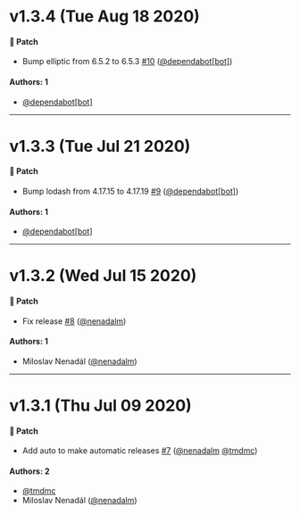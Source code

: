 # v1.3.4 (Tue Aug 18 2020)

#### 🐾 Patch

- Bump elliptic from 6.5.2 to 6.5.3 [#10](https://github.com/gisat-panther/ptr-utils/pull/10) ([@dependabot[bot]](https://github.com/dependabot[bot]))

#### Authors: 1

- [@dependabot[bot]](https://github.com/dependabot[bot])

---

# v1.3.3 (Tue Jul 21 2020)

#### 🐾 Patch

- Bump lodash from 4.17.15 to 4.17.19 [#9](https://github.com/gisat-panther/ptr-utils/pull/9) ([@dependabot[bot]](https://github.com/dependabot[bot]))

#### Authors: 1

- [@dependabot[bot]](https://github.com/dependabot[bot])

---

# v1.3.2 (Wed Jul 15 2020)

#### 🐾 Patch

- Fix release [#8](https://github.com/gisat-panther/ptr-utils/pull/8) ([@nenadalm](https://github.com/nenadalm))

#### Authors: 1

- Miloslav Nenadál ([@nenadalm](https://github.com/nenadalm))

---

# v1.3.1 (Thu Jul 09 2020)

#### 🐾 Patch

- Add auto to make automatic releases [#7](https://github.com/gisat-panther/ptr-utils/pull/7) ([@nenadalm](https://github.com/nenadalm) [@tmdmc](https://github.com/tmdmc))

#### Authors: 2

- [@tmdmc](https://github.com/tmdmc)
- Miloslav Nenadál ([@nenadalm](https://github.com/nenadalm))
